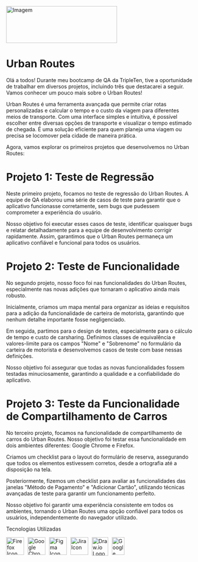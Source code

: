 <img src="https://i.imgur.com/ydMn5Ny.jpg" alt="Imagem" width="300" height="100">
<h1>Urban Routes</h1>
Olá a todos! Durante meu bootcamp de QA da TripleTen, tive a oportunidade de trabalhar em diversos projetos, incluindo três que destacarei a seguir. Vamos conhecer um pouco mais sobre o Urban Routes!

Urban Routes é uma ferramenta avançada que permite criar rotas personalizadas e calcular o tempo e o custo da viagem para diferentes meios de transporte. Com uma interface simples e intuitiva, é possível escolher entre diversas opções de transporte e visualizar o tempo estimado de chegada. É uma solução eficiente para quem planeja uma viagem ou precisa se locomover pela cidade de maneira prática.

Agora, vamos explorar os primeiros projetos que desenvolvemos no Urban Routes:

<h1>Projeto 1: Teste de Regressão</h1>
Neste primeiro projeto, focamos no teste de regressão do Urban Routes. A equipe de QA elaborou uma série de casos de teste para garantir que o aplicativo funcionasse corretamente, sem bugs que pudessem comprometer a experiência do usuário.

Nosso objetivo foi executar esses casos de teste, identificar quaisquer bugs e relatar detalhadamente para a equipe de desenvolvimento corrigir rapidamente. Assim, garantimos que o Urban Routes permaneça um aplicativo confiável e funcional para todos os usuários.

<h1>Projeto 2: Teste de Funcionalidade</h1>
No segundo projeto, nosso foco foi nas funcionalidades do Urban Routes, especialmente nas novas adições que tornaram o aplicativo ainda mais robusto.

Inicialmente, criamos um mapa mental para organizar as ideias e requisitos para a adição da funcionalidade de carteira de motorista, garantindo que nenhum detalhe importante fosse negligenciado.

Em seguida, partimos para o design de testes, especialmente para o cálculo de tempo e custo de carsharing. Definimos classes de equivalência e valores-limite para os campos "Nome" e "Sobrenome" no formulário da carteira de motorista e desenvolvemos casos de teste com base nessas definições.

Nosso objetivo foi assegurar que todas as novas funcionalidades fossem testadas minuciosamente, garantindo a qualidade e a confiabilidade do aplicativo.

<h1>Projeto 3: Teste da Funcionalidade de Compartilhamento de Carros</h1>
No terceiro projeto, focamos na funcionalidade de compartilhamento de carros do Urban Routes. Nosso objetivo foi testar essa funcionalidade em dois ambientes diferentes: Google Chrome e Firefox.

Criamos um checklist para o layout do formulário de reserva, assegurando que todos os elementos estivessem corretos, desde a ortografia até a disposição na tela.

Posteriormente, fizemos um checklist para avaliar as funcionalidades das janelas "Método de Pagamento" e "Adicionar Cartão", utilizando técnicas avançadas de teste para garantir um funcionamento perfeito.

Nosso objetivo foi garantir uma experiência consistente em todos os ambientes, tornando o Urban Routes uma opção confiável para todos os usuários, independentemente do navegador utilizado.

Tecnologias Utilizadas
<div style="display: flex; flex-wrap: wrap; gap: 10px;">
  <a href="https://www.mozilla.org/firefox/new/" target="_blank">
    <img src="https://cdn.jsdelivr.net/gh/devicons/devicon@latest/icons/firefox/firefox-original.svg" alt="Firefox Icon" width="48" height="48" title="Visit Firefox website">
  </a>
  <a href="https://www.google.com/chrome/" target="_blank">
    <img src="https://cdn.jsdelivr.net/gh/devicons/devicon@latest/icons/google/google-original.svg" alt="Google Chrome Icon" width="48" height="48" title="Visit Google Chrome website">
  </a>
  <a href="https://www.figma.com/" target="_blank">
    <img src="https://cdn.jsdelivr.net/gh/devicons/devicon@latest/icons/figma/figma-original.svg" alt="Figma Icon" width="48" height="48" title="Visit Figma website">
  </a>
  <a href="https://www.atlassian.com/software/jira" target="_blank">
    <img src="https://cdn.jsdelivr.net/gh/devicons/devicon@latest/icons/jira/jira-original.svg" alt="Jira Icon" width="48" height="48" title="Visit Jira website">
  </a>
  <img src="https://static-00.iconduck.com/assets.00/file-type-drawio-icon-2048x2048-dxjfklgq.png" alt="Draw.io Logo" height="50" width="44" />
 </a>
  <img src="https://seeklogo.com/images/G/google-sheets-logo-D2A35FF8A4-seeklogo.com.png" alt="Google Sheets Logo" height="48" width="34" />
</div>
